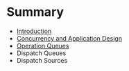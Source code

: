 # Summary

* [Introduction](README.md)
* [Concurrency and Application Design](concurrency-and-application-design.md)
* [Operation Queues](operation-queues.md)
* Dispatch Queues
* Dispatch Sources


